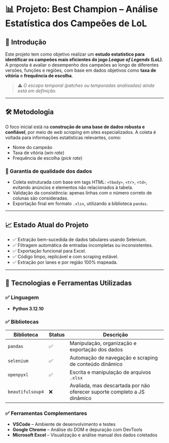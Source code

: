 # 📊 Projeto: **Best Champion** – Análise Estatística dos Campeões de LoL

## 🧠 Introdução

Este projeto tem como objetivo realizar um **estudo estatístico para identificar os campeões mais eficientes do jogo *League of Legends* (LoL)**. A proposta é avaliar o desempenho dos campeões ao longo de diferentes versões, funções e regiões, com base em dados objetivos como **taxa de vitória** e **frequência de escolha**.

> ⚠️ *O escopo temporal (patches ou temporadas analisadas) ainda está em definição.*

---

## 🛠️ Metodologia

O foco inicial está na **construção de uma base de dados robusta e confiável**, por meio de *web scraping* em sites especializados. A coleta é voltada para informações estatísticas relevantes, como:

- Nome do campeão
- Taxa de vitória (*win rate*)
- Frequência de escolha (*pick rate*)

### 🧪 Garantia de qualidade dos dados

- Coleta estruturada com base em tags HTML: `<tbody>`, `<tr>`, `<td>`, evitando anúncios e elementos não relacionados à tabela.
- Validação da consistência: apenas linhas com o número correto de colunas são consideradas.
- Exportação final em formato `.xlsx`, utilizando a biblioteca `pandas`.

---

## 📈 Estado Atual do Projeto

- ✅ Extração bem-sucedida de dados tabulares usando Selenium.
- ✅ Filtragem automática de entradas incompletas ou inconsistentes.
- ✅ Exportação funcional para Excel.
- ✅ Código limpo, replicável e com scraping estável.
- ✅ Extração por lanes e por região 100% mapeada.

---

## 🧰 Tecnologias e Ferramentas Utilizadas

### ✅ Linguagem

- **Python 3.12.10**

### ✅ Bibliotecas

| Biblioteca       | Status | Descrição                                                                 |
|------------------|--------|--------------------------------------------------------------------------|
| `pandas`         | ✅      | Manipulação, organização e exportação dos dados                          |
| `selenium`       | ✅      | Automação de navegação e scraping de conteúdo dinâmico                   |
| `openpyxl`       | ✅      | Escrita e manipulação de arquivos `.xlsx`                                |
| `beautifulsoup4` | ❌      | Avaliada, mas descartada por não oferecer suporte completo a JS dinâmico |

### ✅ Ferramentas Complementares

- **VSCode** – Ambiente de desenvolvimento e testes
- **Google Chrome** – Análise do DOM e depuração com DevTools
- **Microsoft Excel** – Visualização e análise manual dos dados coletados
